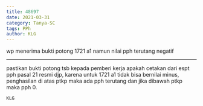 ```yaml
---
title: 48697
date: 2021-03-31
category: Tanya-SC
tags: PPh
author: KLG
---
```


wp menerima bukti potong 1721 a1 namun nilai pph terutang negatif

---

pastikan bukti potong tsb kepada pemberi kerja apakah cetakan dari espt pph pasal 21 resmi djp, karena untuk 1721 a1 tidak bisa bernilai minus, penghasilan di atas ptkp maka ada pph terutang dan jika dibawah ptkp maka pph 0.

`KLG`
